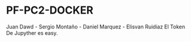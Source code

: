 # PF-PC2-DOCKER
Juan Dawd - Sergio Montaño - Daniel Marquez - Elisvan Ruidiaz
El Token De Jupyther es easy.

